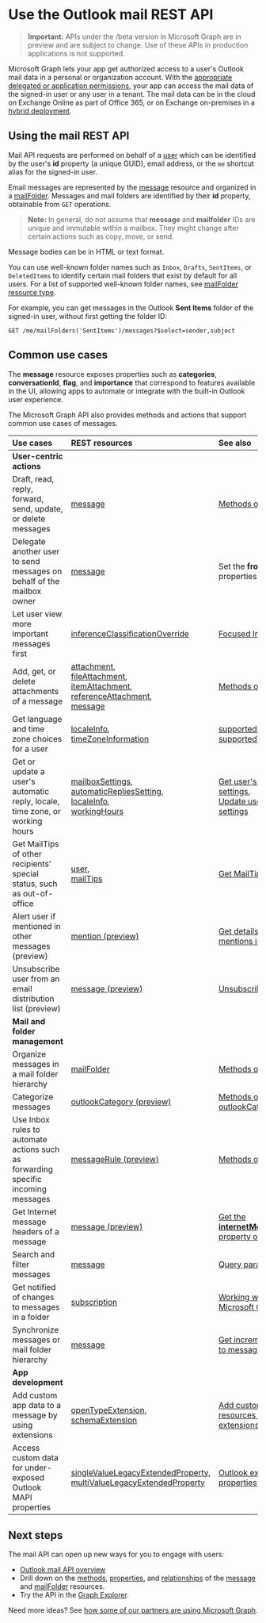 # Use the Outlook mail REST API

> **Important:** APIs under the /beta version in Microsoft Graph are in preview and are subject to change. Use of these APIs in production applications is not supported.

Microsoft Graph lets your app get authorized access to a user's Outlook mail data in a personal or organization account.
With the [appropriate delegated or application permissions](../../../concepts/permissions_reference.md), your app can access the mail data of
the signed-in user or any user in a tenant. The mail data can be in the cloud on Exchange Online as part of Office 365, or on
Exchange on-premises in a [hybrid deployment](../../../concepts/hybrid_rest_support.md).

## Using the mail REST API

Mail API requests are performed on behalf of a [user](../resources/user.md) which can be identified by the user's **id** property (a unique GUID), email address,
or the `me` shortcut alias for the signed-in user.

Email messages are represented by the [message](../resources/message.md) resource and organized in a [mailFolder](../resources/mailfolder.md).
Messages and mail folders are identified by their **id** property, obtainable from `GET` operations.

> **Note:** In general, do not assume that **message** and **mailfolder** IDs are unique and immutable within a mailbox. They might change after certain
actions such as copy, move, or send.

Message bodies can be in HTML or text format.

You can use well-known folder names such as `Inbox`, `Drafts`, `SentItems`, or `DeletedItems` to identify certain mail folders that exist by default for all users. For a list of supported well-known folder names, see [mailFolder resource type](../resources/mailfolder.md).

For example, you can get messages in the Outlook **Sent Items** folder of the signed-in user, without first getting the folder ID:

```http
GET /me/mailFolders('SentItems')/messages?$select=sender,subject
```

## Common use cases

The **message** resource exposes properties such as **categories**, **conversationId**, **flag**, and **importance** that correspond to features
available in the UI, allowing apps to automate or integrate with the built-in Outlook user experience.

The Microsoft Graph API also provides methods and actions that support common use cases of messages.

| Use cases | REST resources | See also |
|:----------|:---------------|:---------|
| **User-centric actions** | | |
| Draft, read, reply, forward, send, update, or delete messages | [message](../resources/message.md) | [Methods of message](../resources/message.md#methods) |
| Delegate another user to send messages on behalf of the mailbox owner | [message](../resources/message.md) | Set the **from** and **sender** properties in a [message](../resources/message.md) |
| Let user view more important messages first | [inferenceClassificationOverride](../resources/inferenceClassificationOverride.md) | [Focused Inbox](../resources/manage_focused_inbox.md) |
| Add, get, or delete attachments of a message | [attachment](../resources/attachment.md), <br> [fileAttachment](../resources/fileattachment.md), <br> [itemAttachment](../resources/itemattachment.md), <br> [referenceAttachment](../resources/referenceattachment.md), <br> [message](../resources/message.md) | [Methods of attachment](../resources/attachment.md#methods) |
| Get language and time zone choices for a user | [localeInfo](localeinfo.md), <br> [timeZoneInformation](timezoneinformation.md) | [supportedLanguages](../api/outlookuser_supportedlanguages.md), <br> [supportedTimeZones](../api/outlookuser_supportedtimezones.md) |
| Get or update a user's automatic reply, locale, time zone, or working hours | [mailboxSettings](../resources/mailboxsettings.md), <br> [automaticRepliesSetting](../resources/automaticrepliessetting.md), <br> [localeInfo](../resources/localeinfo.md), <br> [workingHours](../resources/workinghours.md) | [Get user's mailbox settings](../api/user_get_mailboxsettings.md), <br> [Update user's mailbox settings](../api/user_update_mailboxsettings.md) |
| Get MailTips of other recipients' special status, such as out-of-office | [user](../resources/user.md), <br> [mailTips](../resources/mailtips.md) | [Get MailTips](../api/user_getmailtips.md) |
| Alert user if mentioned in other messages (preview) | [mention (preview)](../resources/mention.md) | [Get details of @-mentions in a message](../api/message_get.md#request-2) |
| Unsubscribe user from an email distribution list (preview) | [message (preview)](../resources/message.md) | [Unsubscribe](../api/message_unsubscribe.md) |
| **Mail and folder management** | | |
| Organize messages in a mail folder hierarchy | [mailFolder](../resources/mailfolder.md)  | [Methods of mailFolder](../resources/mailfolder.md#methods) |
| Categorize messages | [outlookCategory (preview)](../resources/outlookcategory.md) | [Methods of outlookCategory](../resources/outlookcategory.md#methods) |
| Use Inbox rules to automate actions such as forwarding specific incoming messages | [messageRule (preview)](../resources/messagerule.md) | [Methods of messageRule](../resources/messagerule.md#methods) |
| Get Internet message headers of a message | [message (preview)](../resources/message.md) | [Get the **internetMessageHeaders** property of a message](../api/message_get.md#request-4). |
| Search and filter messages | [message](../resources/message.md) | [Query parameters](../../../concepts/query_parameters.md)  |
| Get notified of changes to messages in a folder | [subscription](../resources/subscription.md) | [Working with webhooks in Microsoft Graph](../resources/webhooks.md) |
| Synchronize messages or mail folder hierarchy | [message](../resources/message.md) | [Get incremental changes to messages in a folder](../../../concepts/delta_query_messages.md) |
| **App development** | | |
| Add custom app data to a message by using extensions | [openTypeExtension](../resources/opentypeextension.md), <br>[schemaExtension](../resources/schemaextension.md) | [Add custom data to resources using extensions](../../../concepts/extensibility_overview.md) |
| Access custom data for under-exposed Outlook MAPI properties | [singleValueLegacyExtendedProperty](../resources/singlevaluelegacyextendedproperty.md), <br> [multiValueLegacyExtendedProperty](../resources/multivaluelegacyextendedproperty.md) | [Outlook extended properties overview](../resources/extended-properties-overview.md) |

## Next steps

The mail API can open up new ways for you to engage with users:

- [Outlook mail API overview](../../../concepts/outlook-mail-concept-overview.md)
- Drill down on the [methods](../resources/message.md#methods), [properties](../resources/message.md#properties), and [relationships](../resources/message.md#relationships) of the [message](../resources/message.md) and [mailFolder](../resources/mailfolder.md) resources.
- Try the API in the [Graph Explorer](https://developer.microsoft.com/en-us/graph/graph-explorer).

Need more ideas? See [how some of our partners are using Microsoft Graph](https://developer.microsoft.com/en-us/graph/graph/examples#partners).
